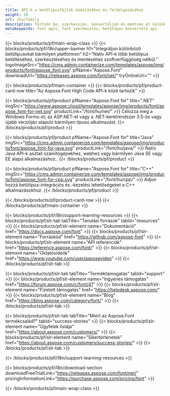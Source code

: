 ```yaml
---
title: API-k a betűtípusfájlok kódolásához és feldolgozásához
weight: 10
url: /hu/family
description: Töltsön be, szerkesszen, konvertáljon és mentsen el különböző betűformátumokat bármilyen platformon, minden egyéb szoftverfüggőség nélkül a .NET, C++ és Java megoldásokkal
metakeywords: font apis, font szerkesztés, betűtípus konvertáló api
---
```


{{< blocks/products/pf/main-wrap-class >}}
{{< blocks/products/pf/i18n/upper-banner h1="Integráljon különböző betűtípusokat bármilyen platformon" h2="Natív API-k több betűtípus betöltéséhez, szerkesztéséhez és mentéséhez szoftverfüggőség nélkül." logoImageSrc="https://cms.admin.containerize.com/templates/aspose/img/products/font/aspose_font.svg" pfName="Aspose.Font" downloadUrl="https://releases.aspose.com/font/net/" tryOnlineUrl="" >}}

{{< blocks/products/pf/main-container >}}
{{< blocks/products/pf/product-card-row title="Az Aspose.Font High Code API-k közé tartozik" >}}

{{< blocks/products/pf/product pfName="Aspose.Font for" title=".NET" imgSrc="https://www.aspose.cloud/templates/aspose/img/products/font/aspose_font-for-net.svg" productLink="/font/hu/net/" >}}
Célozza meg a Windows Forms-ot, az ASP.NET-et vagy a .NET-keretrendszer 3.5-ös vagy újabb verzióján alapuló bármilyen típusú alkalmazást.
{{< /blocks/products/pf/product >}}

{{< blocks/products/pf/product pfName="Aspose.Font for" title="Java" imgSrc="https://cms.admin.containerize.com/templates/aspose/img/products/font/aspose_font-for-java.svg" productLink="/font/hu/java/" >}}
Natív Java API-k asztali számítógépekhez, webhez vagy bármilyen Java SE vagy EE alapú alkalmazáshoz..
{{< /blocks/products/pf/product >}}

{{< blocks/products/pf/product pfName="Aspose.Font for" title="C++" imgSrc="https://cms.admin.containerize.com/templates/aspose/img/products/font/aspose_font-for-cpp.svg" productLink="/font/hu/cpp/" >}}
Adjon hozzá betűtípus-integrációs és -kezelési lehetőségeket a C++ alkalmazásokhoz.
{{< /blocks/products/pf/product >}}

{{< /blocks/products/pf/product-card-row >}}
{{< /blocks/products/pf/main-container >}}

{{< blocks/products/pf/i18n/support-learning-resources >}}
{{< blocks/products/pf/slr-tab tabTitle="Tanulási források" tabId="resources" >}}
{{< blocks/products/pf/slr-element name="Dokumentáció" href="https://docs.aspose.com/font" >}}
{{< blocks/products/pf/slr-element name="Forráskód" href="https://github.com/aspose-font" >}}
{{< blocks/products/pf/slr-element name="API referenciák" href="https://reference.aspose.com/font/" >}}
{{< blocks/products/pf/slr-element name="Oktatóvideók" href="https://www.youtube.com/user/asposevideo" >}}
{{< /blocks/products/pf/slr-tab >}}

{{< blocks/products/pf/slr-tab tabTitle="Terméktámogatás" tabId="support" >}}
{{< blocks/products/pf/slr-element name="Ingyenes támogatás" href="https://forum.aspose.com/c/font/41" >}}
{{< blocks/products/pf/slr-element name="Fizetett támogatás" href="https://helpdesk.aspose.com/" >}}
{{< blocks/products/pf/slr-element name="Blog" href="https://blog.aspose.com/category/font/" >}}
{{< /blocks/products/pf/slr-tab >}}

{{< blocks/products/pf/slr-tab tabTitle="Miért az Aspose.Font termékcsalád?" tabId="success-stories" >}}
{{< blocks/products/pf/slr-element name="Ügyfelek listája" href="https://about.aspose.com/customers/" >}}
{{< blocks/products/pf/slr-element name="Sikertörténetek" href="https://about.aspose.com/customers/success-stories/" >}}
{{< /blocks/products/pf/slr-tab >}}

{{< /blocks/products/pf/i18n/support-learning-resources >}}

{{< blocks/products/pf/i18n/download-section downloadFreeTrialLink="https://releases.aspose.com/font/net/" pricingInformationLink="https://purchase.aspose.com/pricing/font" >}}

{{< /blocks/products/pf/main-wrap-class >}}